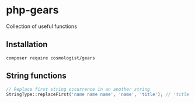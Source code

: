 # php-gears
Collection of useful functions

## Installation
```
composer require cosmologist/gears
```

## String functions
```php
// Replace first string occurrence in an another string
StringType::replaceFirst('name name name', 'name', 'title'); // 'title name name'
```